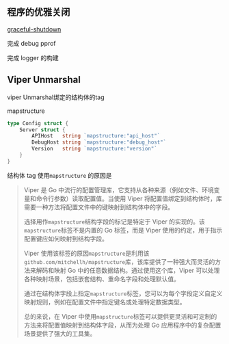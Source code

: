 





## 程序的优雅关闭

[graceful-shutdown](https://blog-zhangpetergo.vercel.app/posts/graceful-shutdown)





完成 debug pprof



完成 logger 的构建



## Viper Unmarshal

viper Unmarshal绑定的结构体的tag

mapstructure

```go
type Config struct {
	Server struct {
		APIHost   string `mapstructure:"api_host"`
		DebugHost string `mapstructure:"debug_host"`
		Version   string `mapstructure:"version"`
	}
}

```



结构体 tag 使用`mapstructure` 的原因是

> Viper 是 Go 中流行的配置管理库，它支持从各种来源（例如文件、环境变量和命令行参数）读取配置值。当使用 Viper 将配置值绑定到结构体时，库需要一种方法将配置文件中的键映射到结构体中的字段。
>
> 选择用作`mapstructure`结构字段的标记是特定于 Viper 的实现的。该`mapstructure`标签不是内置的 Go 标签，而是 Viper 使用的约定，用于指示配置键应如何映射到结构字段。
>
> Viper 使用该标签的原因`mapstructure`是利用该`github.com/mitchellh/mapstructure`库，该库提供了一种强大而灵活的方法来解码和映射 Go 中的任意数据结构。通过使用这个库，Viper 可以处理各种映射场景，包括嵌套结构、重命名字段和处理默认值。
>
> 通过在结构体字段上指定`mapstructure`标签，您可以为每个字段定义自定义映射规则，例如在配置文件中指定键名或处理特定数据类型。
>
> 总的来说，在 Viper 中使用`mapstructure`标签可以提供更灵活和可定制的方法来将配置值映射到结构体字段，从而为处理 Go 应用程序中的复杂配置场景提供了强大的工具集。
